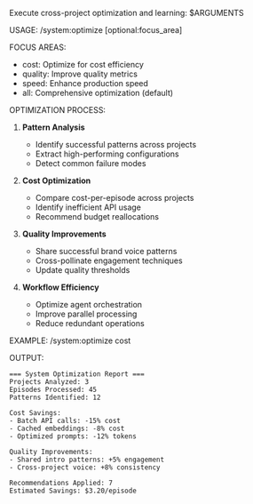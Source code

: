 Execute cross-project optimization and learning: $ARGUMENTS

USAGE: /system:optimize [optional:focus_area]

FOCUS AREAS:
- cost: Optimize for cost efficiency
- quality: Improve quality metrics
- speed: Enhance production speed
- all: Comprehensive optimization (default)

OPTIMIZATION PROCESS:
1. **Pattern Analysis**
   - Identify successful patterns across projects
   - Extract high-performing configurations
   - Detect common failure modes

2. **Cost Optimization**
   - Compare cost-per-episode across projects
   - Identify inefficient API usage
   - Recommend budget reallocations

3. **Quality Improvements**
   - Share successful brand voice patterns
   - Cross-pollinate engagement techniques
   - Update quality thresholds

4. **Workflow Efficiency**
   - Optimize agent orchestration
   - Improve parallel processing
   - Reduce redundant operations

EXAMPLE:
/system:optimize cost

OUTPUT:
```
=== System Optimization Report ===
Projects Analyzed: 3
Episodes Processed: 45
Patterns Identified: 12

Cost Savings:
- Batch API calls: -15% cost
- Cached embeddings: -8% cost
- Optimized prompts: -12% tokens

Quality Improvements:
- Shared intro patterns: +5% engagement
- Cross-project voice: +8% consistency

Recommendations Applied: 7
Estimated Savings: $3.20/episode
```
